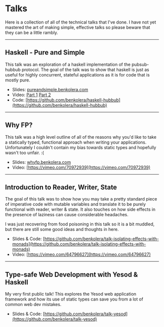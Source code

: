 # Talks

Here is a collection of all of the technical talks that I\'ve done. I have not
yet mastered the art of making simple, effective talks so please beware that
they can be a little rambly. 

---

## Haskell - Pure and Simple

This talk was an exploration of a haskell implementation of the pubsub-hubbub
protocol. The goal of the talk was to show that haskell is just as useful
for highly concurrent, stateful applications as it is for code that is mostly
pure. 

* Slides: [pureandsimple.benkolera.com](http://pureandsimple.benkolera.com/)
* Video: [Part 1](https://vimeo.com/70972939) [Part 2](http://vimeo.com/85909474)
* Code: [https://github.com/benkolera/haskell-hubbub](https://github.com/benkolera/haskell-hubbub)

---

## Why FP?

This talk was a high level outline of all of the reasons why you\'d like to take
a statically typed, functional approach when writing your
applications. Unfortunately I couldn\'t contain my bias towards static types and
hopefully wasn\'t too unfair. :(

* Slides: [whyfp.benkolera.com](whyfp.benkolera.com)
* Video: [https://vimeo.com/70972939](https://vimeo.com/70972939)

---

## Introduction to Reader, Writer, State

The goal of this talk was to show how you may take a pretty standard piece of
imperative code with mutable variables and translate it to be purely
functional with reader, writer & state. It also touches on how side effects in the
presence of laziness can cause considerable headaches.

I was just recovering from food poisoning in this talk so it is a bit muddled,
but there are still some good ideas and thoughts in here.

* Slides & Code: [https://github.com/benkolera/talk-isolating-effects-with-monads](https://github.com/benkolera/talk-isolating-effects-with-monads)
* Video: [https://vimeo.com/64796627](https://vimeo.com/64796627)

---

## Type-safe Web Development with Yesod & Haskell

My very first public talk! This explores the Yesod web application framework and
how its use of static types can save you from a lot of common web dev mistakes.

* Slides & Code: [https://github.com/benkolera/talk-yesod](https://github.com/benkolera/talk-yesod)
